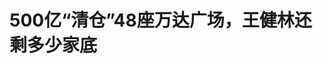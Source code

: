 <!DOCTYPE html>
<html lang="zh-CN">

<head>
    
<title>500亿“清仓”48座万达广场，王健林还剩多少家底_腾讯新闻</title>
<meta name="keywords" content="王健林,万达广场,万达,万达集团,万达商管集团,万达商管,万科,清仓,京东">
<meta name="description" content="界面新闻记者 | 王婷婷48座商场集体出让，多起股权冻结，在商业地产领域，万达的一举一动都牵动着市场的神经。近日，万达集团开启了近两年最大的一笔交易。据国家市场监督管理总局披露，万达集团将一次性出手旗下48座自持的万达广场，买家为太盟、腾讯、京东等“熟人”投资者。此次出售涉及大连万达直接或间接持有的48个万...">
<meta name="author" content="腾讯网">
<meta name="copyright" content="Copyright 1998 - 2025 Tencent. All Rights Reserved">
<meta property="og:type" content="news" />

<meta property="og:title" content="500亿“清仓”48座万达广场，王健林还剩多少家底_腾讯新闻" />
<meta property="og:description" content="界面新闻记者 | 王婷婷48座商场集体出让，多起股权冻结，在商业地产领域，万达的一举一动都牵动着市场的神经。近日，万达集团开启了近两年最大的一笔交易。据国家市场监督管理总局披露，万达集团将一次性出手旗下48座自持的万达广场，买家为太盟、腾讯、京东等“熟人”投资者。此次出售涉及大连万达直接或间接持有的48个万..." />
<meta property="og:url" content="https://news.qq.com/rain/a/20250528A01B9900" />
<meta property="og:image" content="https://inews.gtimg.com/news_ls/O4W1_x-G9byyrVz0vTBIG8vPtL8pTfudRK-VtPv9Tg8hwAA_640330/0" />
<meta property="article:author" content="界面新闻" />
<meta property="article:published_time" content="2025-05-28 07:36:08" />
<meta property="category" content="finance" />

<meta name="baidu-site-verification" content="jJeIJ5X7pP" />
    <meta charset="utf-8" />
<meta http-equiv="X-UA-Compatible" content="IE=Edge" />
<meta name="viewport" content="width=device-width, initial-scale=1, shrink-to-fit=no" />
<link rel="dns-prefetch" href="mat1.gtimg.com">
<link rel="dns-prefetch" href="i.news.qq.com">
<link rel="shortcut icon" href="https://mat1.gtimg.com/qqcdn/qqindex2021/favicon.ico">
<script nomodule="true" src="https://mat1.gtimg.com/qqcdn/qqindex2021/common-static/20240515201444/core3-37-1.min.js"></script>
<script>
  try {
    if (!window.IntersectionObserver) {
      var observerScript = document.createElement('script');
      observerScript.src = "https://mat1.gtimg.com/qqcdn/qqindex2021/common-static/20241024141058/intersection-observer-polyfill.js";
      document.head.appendChild(observerScript);
    }
  } catch (error) {}
</script>

<script>
  try {
    if (!Element.prototype.scrollTo) {
      var scrollScript = document.createElement('script');
      scrollScript.src = "https://mat1.gtimg.com/qqcdn/qqindex2021/common-static/20241025153001/scroll-behavior-polyfill.js";
      document.head.appendChild(scrollScript);
    }
  } catch (error) {}
</script>
<script>
  try {
    if ('scrollRestoration' in window.history) {
      window.history.scrollRestoration = 'manual';
    }
    window.isPcClient = Boolean(window.electron) && (
      window.navigator.userAgent.indexOf('pc-client') > 0 ||
      window.navigator.userAgent.indexOf('TencentNews') > 0
    );
  } catch {}
</script>
<script>
  try {
    if (window.isPcClient) {
      var bodyStyle = document.createElement('style');
      bodyStyle.innerText = 'body{ zoom: 0.95 }';
      document.head.appendChild(bodyStyle);
    }
  } catch {}
</script>
<script>
  window.DATA = {"url":"https://view.inews.qq.com/a/20250528A01B9900","article_id":"20250528A01B9900","article_type":"0","title":"500亿“清仓”48座万达广场，王健林还剩多少家底","desc":"界面新闻记者 | 王婷婷48座商场集体出让，多起股权冻结，在商业地产领域，万达的一举一动都牵动着市场的神经。近日，万达集团开启了近两年最大的一笔交易。据国家市场监督管理总局披露，万达集团将一次性出手旗下48座自持的万达广场，买家为太盟、腾讯、京东等“熟人”投资者。此次出售涉及大连万达直接或间接持有的48个万...","iNewsRecommendLevel":1,"abstract":"界面新闻记者 | 王婷婷48座商场集体出让，多起股权冻结，在商业地产领域，万达的一举一动都牵动着市场的神经。近日，万达集团开启了近两年最大的一笔交易。据国家市场监督管理总局披露，万达集团将一次性出手旗下48座自持的万达广场，买家为太盟、腾讯、京东等“熟人”投资者。此次出售涉及大连万达直接或间接持有的48个万...","catalog1":"finance","ad_channel_sign":"finance","introduction":"","media":"界面新闻","media_id":"5564731","pubtime":"2025-05-28 07:36:08","comment_id":"8415463115","political":0,"cmsId":"20250528A01B9900","cms_id":"20250528A01B9900","closeAllAd":0,"closeAllFavorite":false,"originContent":{"directory":{"ai_list":[{"desc":"万达500亿出售48座万达广场","link":"AIPOS_0"},{"desc":"豪华阵容接盘万达广场","link":"AIPOS_1"},{"desc":"王健林面临商业帝国困局","link":"AIPOS_2"},{"desc":"万达股权冻结问题","link":"AIPOS_3"},{"desc":"万达核心资产与未来","link":"AIPOS_4"}],"enable":1,"list":null},"text":"\u003cdiv class=\"rich_media_content\"\u003e\u003cblockquote class=\"author\" data-type=\"1\"\u003e\u003cp\u003e\u003cspan\u003e界面新闻记者 | \u003c/span\u003e\u003cspan class=\"author_name\"\u003e王婷婷\u003c/span\u003e\u003c/p\u003e\u003c/blockquote\u003e\n\u003cp\u003e48座商场集体出让，多起股权冻结，在商业地产领域，万达的一举一动都牵动着市场的神经。\u003c/p\u003e\n\u003cp\u003e近日，万达集团开启了近两年最大的一笔交易。据国家市场监督管理总局披露，\u003c!--AIPOS_0--\u003e万达集团将一次性出手旗下48座自持的万达广场，买家为太盟、腾讯、京东等“熟人”投资者。\u003c/p\u003e\n\u003cp\u003e此次出售涉及大连万达直接或间接持有的48个万达广场项目公司100%股权，市场预计交易金额高达500亿元。目前，该笔交易已获批准。\u003c/p\u003e\n\u003cp\u003e这场交易不仅对于万达集团十分重要，市场关注度也不断增高，“王健林再卖48座万达广场”等相关话题在5月26日冲上热搜，引发网友热议。\u003c/p\u003e\n\u003cp\u003e对于这场资产出售，万达集团相关人士向界面新闻表示，目前暂无更多信息可对外披露。\u003c/p\u003e\n\u003cp\u003e此次资产出售在业内看来，是万达最后的“断臂求生”。\u003c/p\u003e\n\u003cp\u003e一名民营房企内部人士告诉界面新闻，万达“断臂求生”缓解自身短期债务压力，虽然丧失了资产管理权，但保留了运营身份，通过管理费、租金分成方式分享后续收益，其本身20多年的商业经营经验也是接盘的投资者缺乏的核心能力。\u003c/p\u003e\n\u003cp\u003e“对于接盘的投资者来说，万达广场作为国内一线商业品牌，本身资产具有较高的区位优势及消费流量基础，其稳定的租金回报率，在当下的不稳定市场背景下，也是这些投资者看重的。”上述人士向界面新闻表示。\u003c/p\u003e\n\u003cp\u003e不过，500亿元资产迎来买家之后，王健林名下4.9亿股权被冻结的消息又传来，让这家商业地产巨头再陷入舆论中心。\u003c/p\u003e\n\u003cp\u003e\u003c!--IMG_0--\u003e\u003c/p\u003e\n\u003cp\u003e\u003cstrong\u003e500亿级资产迎来豪华阵容接盘\u003c/strong\u003e\u003c/p\u003e\n\u003cp\u003e\u003c!--AIPOS_1--\u003e万达这次迎来了豪华接盘阵容，汇聚了保险、私募、科技互联网等多方势力。\u003c/p\u003e\n\u003cp\u003e国家市场监督管理总局信息显示，由太盟（珠海）管理咨询合伙企业（有限合伙）（下称“太盟珠海”）、高和丰德（北京）企业管理服务有限公司（下称“高和丰德”）、腾讯控股有限公司（下称“腾讯控股”）、北京市潘达商业管理有限公司（下称“京东潘达”）、阳光人寿保险股份有限公司（下称“阳光人寿”） 组成的合营企业，将收购万达旗下48家目标公司的全部股权。\u003c!--MID_AD_0--\u003e\u003c!--EOP_0--\u003e\u003c/p\u003e\u003c!--MID_ARTICLE_AD_0--\u003e\u003c!--PARAGRAPH_0--\u003e\n\u003cp\u003e这些买家中，除高和丰德外，其余均为万达的“熟人”。其中，腾讯控股、京东与万达的“缘分”可追溯至2018年。\u003c/p\u003e\n\u003cp\u003e当时，大连万达商管（此前为“万达商业”）正备战A股IPO，腾讯控股作为主发起方，联合苏宁易购、融创中国和京东以340亿元入股万达商业，收购万达商业香港H股退市时引入的投资人持有的14%股份。\u003c/p\u003e\n\u003cp\u003e在这340亿元的总投资额中，腾讯控股投资100亿元，持股比例为4.12%；京东投资50亿元，持股比例为2.06%。\u003c/p\u003e\n\u003cp\u003e腾讯对万达的投资还不止于此，在2023年7月，万达遭遇流动性危机之际，腾讯继续对万达伸出援手。彼时，上海儒意影视制作有限公司以22.62亿元的价格收购北京万达投资49%股权，而上海儒意背后控股大股东正是腾讯。\u003c/p\u003e\n\u003cp\u003e因此，此次腾讯再次参与到万达48座商场的收购交易中，无疑是对双方过往合作的延续与拓展，被业内视为其对万达的又一次“雪中送炭”。\u003c/p\u003e\n\u003cp\u003e阳光人寿与万达的合作也有一定历史。最近两年，万达面临债务压力不得不持续出售资产，接手方多为新华保险、阳光人寿、大家人寿等险资。据了解，仅阳光人寿就入手了至少6家\u003c!--SECURE_LINK_BEGIN_0--\u003e万达广场\u003c!--SECURE_LINK_END_0--\u003e。\u003c/p\u003e\n\u003cp\u003e私募公司太盟投资集团作为此次交易的主导方，亦并非首次与万达合作，已多次担当万达的“白衣骑士”角色。\u003c/p\u003e\n\u003cp\u003e2023年末，珠海万达商管多次冲刺港股未果，面对300亿元对赌压身，为缓解流动性压力，大连万达商管集团与太盟签订协议，即太盟将联合其他投资者对珠海万达商管进行再投资。\u003c/p\u003e\n\u003cp\u003e2024年，太盟、中信资本以及3家国际投资机构共同宣布，计划向大连新达盟投资约600亿元，以持有后者60%的股权，助力万达渡过对赌危机。\u003c/p\u003e\n\u003cp\u003e此次万达的接盘方新成员高和丰德，隶属于高和资本，是中国首支也是最大的人民币商业地产私募股权基金，早些年便开始运作国内商业地产私募基金收并购及运营业务。\u003c/p\u003e\n\u003cp\u003e具体到这次500亿级交易，据澎湃新闻报道，收购将通过专项基金平台完成，由太盟主导进行投资。太盟计划注资约50亿元认购基金次级份额，承担主要风险并获取超额收益；一些国有大行组成的银团将提供300亿元贷款授信，剩下的150亿元将通过夹层融资渠道募集，目的是吸引险资、产业基金等多元主体参与。\u003c!--MID_AD_1--\u003e\u003c!--EOP_1--\u003e\u003c/p\u003e\u003c!--MID_ARTICLE_AD_1--\u003e\u003c!--PARAGRAPH_1--\u003e\n\u003cp\u003e此外，收购的这48家目标公司分别涉及北京、广州、成都、杭州、南京、武汉等多个一二线城市的万达广场项目。\u003c/p\u003e\n\u003cp\u003e交易完成后，万达商管将继续负责这些商场的日常运营，但万达广场的所有权将彻底转移，交易预计将在2025年下半年正式交割。\u003c/p\u003e\n\u003cp\u003e业内普遍认为，此次交易回笼的500亿元资金将显著缓解大连万达集团的流动性压力。\u003c/p\u003e\n\u003cp\u003e上海易居房地产研究院副院长严跃进告诉界面新闻，万达能够一次性卖掉48座商场，其实有些出乎意料，但也表明其资金压力大，能够获得庞大的资金回笼，对万达来说是好事，可为集团争取宝贵的喘息时间。\u003c/p\u003e\n\u003cp\u003e不过，也有声音认为，从长远来看，核心资产的大量流失，意味着未来稳定现金流的持续减少，万达的商业版图将遭受重创，其在商业地产领域的话语权也将被削弱。\u003c/p\u003e\n\u003cp\u003e\u003cstrong\u003e王健林的商业帝国困局何解？\u003c/strong\u003e\u003c/p\u003e\n\u003cp\u003e\u003c!--AIPOS_2--\u003e王健林，这位曾经的中国首富，近两年陷入了前所未有的困境，至今未解。\u003c/p\u003e\n\u003cp\u003e于是，王健林开启了“卖卖卖”模式。\u003c/p\u003e\n\u003cp\u003e在2024年出售了26座万达广场之后，今年1-2月份，位于宣城、铜陵、安阳、四平、扬州的5座万达广场，也被新华保险旗下的坤华股权投资先后收购。今年4月，万达又将万达酒店管理摆上货架，接盘方是同程旅行，代价为24.97亿元。\u003c!--MID_AD_2--\u003e\u003c!--EOP_2--\u003e\u003c/p\u003e\u003c!--MID_ARTICLE_AD_2--\u003e\u003c!--PARAGRAPH_2--\u003e\n\u003cp\u003e现阶段的万达究竟有多困难，需要不断“卖血求生”？ 中国企业资本联盟中国区首席经济学家柏文喜认为，万达目前的核心问题是需要偿还债务，但其在化解债务问题时，还面对如何解开股权冻结、战投落地等相互缠绕的“连环锁”。\u003cspan\u003e​\u003c/span\u003e\u003c/p\u003e\n\u003cp\u003e柏文喜向界面新闻表示，万达集团有息负债规模庞大，其还面临苏宁、融创、永辉超市等合作伙伴总计180亿元的债务仲裁。\u003c/p\u003e\n\u003cp\u003e债务方面，公开数据显示，截至2024年6月末，发行人万达合并口径有息负债1375.61亿元，其中一年内到期的有息负债302.69亿元，有息负债存量较大，一年内到期规模较高，存在一定的债务压力。\u003c/p\u003e\n\u003cp\u003e此外，据合并资产负债表显示，截至2024年6月底，大连万达商业货币资金为115.77亿元，流动资产合计1306.68亿元。短期借款39.07亿元，合同负债30.27亿元，应付账款103.03亿元，流动负债合计1159.67亿元。\u003c!--MID_AD_3--\u003e\u003c!--EOP_3--\u003e\u003c/p\u003e\u003c!--MID_ARTICLE_AD_3--\u003e\u003c!--PARAGRAPH_3--\u003e\n\u003cp\u003e更关键的是，融创、苏宁分别于2024年1月以及2024年10月，向中国国际经济贸易仲裁委员会提起对万达集团的仲裁。其中，融创要求万达支付95亿元的股份回购款，苏宁要求万达支付50.41亿元股份回购款。\u003c/p\u003e\n\u003cp\u003e此前万达相关人士透露，在仲裁案件审理期间，融创申请冻结了万达及相关公司的股权，这一举措对万达正在进行的600亿元股权重组也产生影响。截至目前，仲裁尚未有结果。\u003c/p\u003e\n\u003cp\u003e这也意味着，原计划于2024年第二季度完成的600亿元股权交割重组，时至今日仍在进行中。\u003c/p\u003e\n\u003cp\u003e困局未解，万达还不断经历股权冻结。\u003c/p\u003e\n\u003cp\u003e3月18日，北京万达文化产业集团新增1条股权冻结信息，被执行人为大连万达集团，冻结股权数额为80亿元，冻结期限为2025年3月18日至2028年3月17日，执行法院为河南省郑州市中级人民法院。\u003c/p\u003e\n\u003cp\u003e5月8日，\u003c!--AIPOS_3--\u003e王健林新增一起股权冻结，涉及大连万达商业管理集团股份有限公司约3亿元股权，冻结期限至2027年5月7日，执行法院为大连市西岗区人民法院。\u003c/p\u003e\n\u003cp\u003e此前，王健林所持的大连万达集团、大连合兴投资、万达体育、珠海万达锐驰等公司股权也已被冻结，累计冻结股权数额约4.9亿元。\u003c/p\u003e\n\u003cp\u003e面对如此艰难的现实处境，一个尖锐的问题摆在眼前，王健林还有多少资产可卖？尽管此次一次性抛售了48座万达广场，但万达手中仍握有大量资产。\u003c/p\u003e\n\u003cp\u003e“\u003c!--AIPOS_4--\u003e万达的核心资产是万达广场。”根据大连万达商管官网的信息显示，截至2024年年底，万达在全国开业513座万达广场（包括轻资产运营），商业运营总建筑面积7090万平方米。据市场测算，这500多座万达广场，估值超过8000亿元。\u003c!--MID_AD_4--\u003e\u003c!--EOP_4--\u003e\u003c/p\u003e\u003c!--MID_ARTICLE_AD_4--\u003e\u003c!--PARAGRAPH_4--\u003e\n\u003cp\u003e不过，在拟上市的平台珠海万达商管体系外，王健林只有140座左右万达广场可供变现，这或许也是在相继出售了数十座万达广场、万达酒店管理等资产之后，留给王健林最后的筹码。\u003c/p\u003e\n\u003cp\u003e在这场关乎生死存亡的突围战中，万达能否打破困局、逆风翻盘？至少，如今这500亿资金落地后可解万达的“燃眉之急”。\u003c/p\u003e\u003cstyle\u003e.rich_media_content{--news-tabel-th-night-color: #444444;--news-font-day-color: #333;--news-font-night-color: #d9d9d9;--news-bottom-distance: 22px}.rich_media_content p:not([data-exeditor-arbitrary-box=image-box]){letter-spacing:.5px;line-height:30px;margin-bottom:var(--news-bottom-distance);word-wrap:break-word}.rich_media_content{color:var(--news-font-day-color);font-size:18px}@media(prefers-color-scheme:dark){body:not([data-weui-theme=light]):not([dark-mode-disable=true]) .rich_media_content p:not([data-exeditor-arbitrary-box=image-box]){letter-spacing:.5px;line-height:30px;margin-bottom:var(--news-bottom-distance);word-wrap:break-word}body:not([data-weui-theme=light]):not([dark-mode-disable=true]) .rich_media_content{color:var(--news-font-night-color)}}.data_color_scheme_dark .rich_media_content p:not([data-exeditor-arbitrary-box=image-box]){letter-spacing:.5px;line-height:30px;margin-bottom:var(--news-bottom-distance);word-wrap:break-word}.data_color_scheme_dark .rich_media_content{color:var(--news-font-night-color)}.data_color_scheme_dark .rich_media_content{font-size:18px}.rich_media_content p[data-exeditor-arbitrary-box=image-box]{margin-bottom:11px}.rich_media_content\u003ediv:not(.qnt-video),.rich_media_content\u003esection{margin-bottom:var(--news-bottom-distance)}.rich_media_content hr{margin-bottom:var(--news-bottom-distance)}.rich_media_content .link_list{margin:0;margin-top:20px;min-height:0!important}.rich_media_content blockquote{background:#f9f9f9;border-left:6px solid #ccc;margin:1.5em 10px;padding:.5em 10px}.rich_media_content blockquote p{margin-bottom:0!important}.data_color_scheme_dark .rich_media_content blockquote{background:#323232}@media(prefers-color-scheme:dark){body:not([data-weui-theme=light]):not([dark-mode-disable=true]) .rich_media_content blockquote{background:#323232}}.rich_media_content ol[data-ex-list]{--ol-start: 1;--ol-list-style-type: decimal;list-style-type:none;counter-reset:olCounter calc(var(--ol-start,1) - 1);position:relative}.rich_media_content ol[data-ex-list]\u003eli\u003e:first-child::before{content:counter(olCounter,var(--ol-list-style-type)) '. ';counter-increment:olCounter;font-variant-numeric:tabular-nums;display:inline-block}.rich_media_content ul[data-ex-list]{--ul-list-style-type: circle;list-style-type:none;position:relative}.rich_media_content ul[data-ex-list].nonUnicode-list-style-type\u003eli\u003e:first-child::before{content:var(--ul-list-style-type) ' ';font-variant-numeric:tabular-nums;display:inline-block;transform:scale(0.5)}.rich_media_content ul[data-ex-list].unicode-list-style-type\u003eli\u003e:first-child::before{content:var(--ul-list-style-type) ' ';font-variant-numeric:tabular-nums;display:inline-block;transform:scale(0.8)}.rich_media_content ol:not([data-ex-list]){padding-left:revert}.rich_media_content ul:not([data-ex-list]){padding-left:revert}.rich_media_content table{display:table;border-collapse:collapse;margin-bottom:var(--news-bottom-distance)}.rich_media_content table th,.rich_media_content table td{word-wrap:break-word;border:1px solid #ddd;white-space:nowrap;padding:2px 5px}.rich_media_content table th{font-weight:700;background-color:#f0f0f0;text-align:left}.rich_media_content table p{margin-bottom:0!important}.data_color_scheme_dark .rich_media_content table th{background:var(--news-tabel-th-night-color)}@media(prefers-color-scheme:dark){body:not([data-weui-theme=light]):not([dark-mode-disable=true]) .rich_media_content table th{background:var(--news-tabel-th-night-color)}}.rich_media_content .qqnews_image_desc,.rich_media_content p[type=om-image-desc]{line-height:20px!important;text-align:center!important;font-size:14px!important;color:#666!important}.rich_media_content div[data-exeditor-arbitrary-box=wrap]:not([data-exeditor-arbitrary-box-special-style]){max-width:100%}.rich_media_content .qqnews-content{--wmfont: 0;--wmcolor: transparent;font-size:var(--wmfont);color:var(--wmcolor);line-height:var(--wmfont)!important;margin-bottom:var(--wmfont)!important}.rich_media_content .qqnews_sign_emphasis{background:#f7f7f7}.rich_media_content .qqnews_sign_emphasis ol{word-wrap:break-word;border:none;color:#5c5c5c;line-height:28px;list-style:none;margin:14px 0 6px;padding:16px 15px 4px}.rich_media_content .qqnews_sign_emphasis p{margin-bottom:12px!important}.rich_media_content .qqnews_sign_emphasis ol\u003eli\u003ep{padding-left:30px}.rich_media_content .qqnews_sign_emphasis ol\u003eli{list-style:none}.rich_media_content .qqnews_sign_emphasis ol\u003eli\u003ep:first-child::before{margin-left:-30px;content:counter(olCounter,decimal) ''!important;counter-increment:olCounter!important;font-variant-numeric:tabular-nums!important;background:#37f;border-radius:2px;color:#fff;font-size:15px;font-style:normal;text-align:center;line-height:18px;width:18px;height:18px;margin-right:12px;position:relative;top:-1px}.data_color_scheme_dark .rich_media_content .qqnews_sign_emphasis{background:#262626}.data_color_scheme_dark .rich_media_content .qqnews_sign_emphasis ol\u003eli\u003ep{color:#a9a9a9}@media(prefers-color-scheme:dark){body:not([data-weui-theme=light]):not([dark-mode-disable=true]) .rich_media_content .qqnews_sign_emphasis{background:#262626}body:not([data-weui-theme=light]):not([dark-mode-disable=true]) .rich_media_content .qqnews_sign_emphasis ol\u003eli\u003ep{color:#a9a9a9}}.rich_media_content h1,.rich_media_content h2,.rich_media_content h3,.rich_media_content h4,.rich_media_content h5,.rich_media_content h6{margin-bottom:var(--news-bottom-distance);font-weight:700}.rich_media_content h1{font-size:20px}.rich_media_content h2,.rich_media_content h3{font-size:19px}.rich_media_content h4,.rich_media_content h5,.rich_media_content h6{font-size:18px}.rich_media_content li:empty{display:none}.rich_media_content ul,.rich_media_content ol{margin-bottom:var(--news-bottom-distance)}.rich_media_content div\u003ep:only-child{margin-bottom:0!important}.rich_media_content .cms-cke-widget-title-wrap p{margin-bottom:0!important}\u003c/style\u003e\u003c/div\u003e","version":"v2"},"originAttribute":{"IMG_0":{"bigOrigUrl":"https://inews.gtimg.com/om_bt/Ocx9jTceEMO_a5arcwrW3XfoDioQavo7z5YbMKRkPmLa0AA/0","compressUrl":"https://inews.gtimg.com/om_bt/Ocx9jTceEMO_a5arcwrW3XfoDioQavo7z5YbMKRkPmLa0AA/641","desc":"","fullPic":"1","height":938,"imgurl0":"https://inews.gtimg.com/om_bt/Ocx9jTceEMO_a5arcwrW3XfoDioQavo7z5YbMKRkPmLa0AA/0","imgurl1000":"https://inews.gtimg.com/om_bt/Ocx9jTceEMO_a5arcwrW3XfoDioQavo7z5YbMKRkPmLa0AA/1000","islong":0,"origUrl":"https://inews.gtimg.com/om_bt/Ocx9jTceEMO_a5arcwrW3XfoDioQavo7z5YbMKRkPmLa0AA/641","size":209,"style":"width: 100%","thumb":"https://inews.gtimg.com/om_bt/Ocx9jTceEMO_a5arcwrW3XfoDioQavo7z5YbMKRkPmLa0AA_181x181s/0","url":"https://inews.gtimg.com/om_bt/Ocx9jTceEMO_a5arcwrW3XfoDioQavo7z5YbMKRkPmLa0AA/641","width":641}},"selfDeclare":{},"userAddress":"北京","card":{"chlid":"5564731","chlname":"界面新闻","desc":"界面是中国最大的商业新闻和社交平台，只服务于独立思考的人群","icon":"http://inews.gtimg.com/newsapp_ls/0/1469734382_200200/0","msgEntry":1,"uin":"ec1210a79c9ef218f6c1cd5ea3ab881fa2","update_frequency":"0","vip_desc":"界面新闻官方账号","vip_icon_night":"http://inews.gtimg.com/newsapp_ls/0/14876049528/0","vip_place":"left","vip_type":"30013","vip_icon":"http://inews.gtimg.com/newsapp_ls/0/14876049251/0","vip_type_new":"30013","suid":"8QMc3HhU640dvD/d","liveInfo":{},"cpLevel":1},"interationCount":{"like":163,"collect":83,"share":135},"payment_info":{},"article_is_pay":false,"payment_column_info_v1":{"is_column_pay":false,"read_count_all":0},"tag_info_item":null,"contentWordsNum":2980,"extraProperty":{"FeedbackDetailDisableInsert":0,"zanSkinType":""},"relateWelfare":{},"aiSwitch":true,"isOversize":false,"videoArr":[]};
</script>
<script>
  window.channelInfo = {"channelConfig":{"channelNav":[{"_auto_id":"1","active_alien_img":"","alien_img":"","channel_id":"news_news_home","is_local":"0","link":"https://www.qq.com","name_cn":"首页","name_en":"home"},{"_auto_id":"2","active_alien_img":"","alien_img":"","channel_id":"news_news_top","is_local":"0","link":"","name_cn":"要闻","name_en":"news"},{"_auto_id":"4","active_alien_img":"","alien_img":"","channel_id":"news_news_bj","is_local":"1","link":"","name_cn":"北京","name_en":"bj"},{"_auto_id":"5","active_alien_img":"","alien_img":"","channel_id":"news_news_finance","is_local":"0","link":"","name_cn":"财经","name_en":"finance"},{"_auto_id":"6","active_alien_img":"","alien_img":"","channel_id":"news_news_tech","is_local":"0","link":"","name_cn":"科技","name_en":"tech"},{"_auto_id":"7","active_alien_img":"","alien_img":"","channel_id":"tv","is_local":"0","link":"https://v.qq.com/channel/tv/?ptag=qqnews","name_cn":"电视剧","name_en":"tv"},{"_auto_id":"8","active_alien_img":"","alien_img":"","channel_id":"news_news_qa","is_local":"0","link":"","name_cn":"热问","name_en":"qa"},{"_auto_id":"9","active_alien_img":"","alien_img":"","channel_id":"news_news_ent","is_local":"0","link":"","name_cn":"娱乐","name_en":"ent"},{"_auto_id":"10","active_alien_img":"","alien_img":"","channel_id":"variety","is_local":"0","link":"https://v.qq.com/channel/variety/?ptag=qqnews","name_cn":"综艺","name_en":"variety"},{"_auto_id":"11","active_alien_img":"","alien_img":"","channel_id":"news_news_sports","is_local":"0","link":"","name_cn":"体育","name_en":"sports"},{"_auto_id":"13","active_alien_img":"","alien_img":"","channel_id":"news_news_nba","is_local":"0","link":"","name_cn":"NBA","name_en":"nba"},{"_auto_id":"14","active_alien_img":"","alien_img":"","channel_id":"news_news_world","is_local":"0","link":"","name_cn":"国际","name_en":"world"},{"_auto_id":"15","active_alien_img":"","alien_img":"","channel_id":"news_news_mil","is_local":"0","link":"","name_cn":"军事","name_en":"milite"},{"_auto_id":"16","active_alien_img":"","alien_img":"","channel_id":"news_news_auto","is_local":"0","link":"","name_cn":"汽车","name_en":"auto"},{"_auto_id":"17","active_alien_img":"","alien_img":"","channel_id":"news_news_house","is_local":"0","link":"","name_cn":"房产","name_en":"house"},{"_auto_id":"18","active_alien_img":"","alien_img":"","channel_id":"news_news_edu","is_local":"0","link":"","name_cn":"教育","name_en":"edu"},{"_auto_id":"19","active_alien_img":"","alien_img":"","channel_id":"news_news_antip","is_local":"0","link":"","name_cn":"健康","name_en":"health"},{"_auto_id":"20","active_alien_img":"","alien_img":"","channel_id":"news_news_video","is_local":"0","link":"","name_cn":"视频","name_en":"video"},{"_auto_id":"21","active_alien_img":"","alien_img":"","channel_id":"news_news_game","is_local":"0","link":"","name_cn":"游戏","name_en":"games"},{"_auto_id":"22","active_alien_img":"","alien_img":"","channel_id":"news_news_nchupin","is_local":"0","link":"","name_cn":"眼界","name_en":"chupin"},{"_auto_id":"24","active_alien_img":"","alien_img":"","channel_id":"news_news_football","is_local":"0","link":"","name_cn":"足球","name_en":"football"},{"_auto_id":"25","active_alien_img":"","alien_img":"","channel_id":"news_news_kepu","is_local":"0","link":"","name_cn":"科学","name_en":"kepu"},{"_auto_id":"26","active_alien_img":"","alien_img":"","channel_id":"news_news_digi","is_local":"0","link":"","name_cn":"数码","name_en":"digi"},{"_auto_id":"28","active_alien_img":"","alien_img":"","channel_id":"ymzx","is_local":"0","link":"https://gamer.qq.com/v2/cloudgame/game/96897?ichannel=txxwpc0Ftxxwpc1","name_cn":"元梦之星","name_en":"news_news_ymzx"},{"_auto_id":"31","active_alien_img":"","alien_img":"","channel_id":"movie","is_local":"0","link":"https://v.qq.com/channel/movie/?ptag=qqnews","name_cn":"电影","name_en":"movie"},{"_auto_id":"32","active_alien_img":"","alien_img":"","channel_id":"news_news_esport","is_local":"0","link":"","name_cn":"电竞","name_en":"esport"},{"_auto_id":"34","active_alien_img":"","alien_img":"","channel_id":"news_news_history","is_local":"0","link":"","name_cn":"历史","name_en":"history"},{"_auto_id":"35","active_alien_img":"","alien_img":"","channel_id":"news_news_baby","is_local":"0","link":"","name_cn":"育儿","name_en":"baby"},{"_auto_id":"36","active_alien_img":"","alien_img":"","channel_id":"hbjy","is_local":"0","link":"https://gp.qq.com/act/a20250421mnqlx/news.shtml","name_cn":"和平精英","name_en":"news_news_hbjy"},{"_auto_id":"37","active_alien_img":"","alien_img":"","channel_id":"cloud_gamer","is_local":"0","link":"https://gamer.qq.com/?ichannel=txxwpc0Ftxxwpc1","name_cn":"云游戏","name_en":"cloud_gamer"},{"_auto_id":"38","active_alien_img":"","alien_img":"","channel_id":"news_news_lic","is_local":"0","link":"","name_cn":"理财","name_en":"finance_licai"},{"_auto_id":"39","active_alien_img":"","alien_img":"","channel_id":"news_news_istock","is_local":"0","link":"","name_cn":"股票","name_en":"finance_stock"},{"_auto_id":"40","active_alien_img":"","alien_img":"","channel_id":"ren_min_shi_pin","is_local":"0","link":"https://news.qq.com/omn/author/8QMd3Hld74cbujbY?tab=om_video","name_cn":"人民视频","name_en":"ren_min_shi_pin"},{"_auto_id":"41","active_alien_img":"","alien_img":"","channel_id":"news_news_weather","is_local":"0","link":"https://tianqi.qq.com/index.htm","name_cn":"天气","name_en":"weather"}]}};
</script>
<script>
  window.articleConfig = {"rightConfig":[{"_auto_id":"1","category_key":"default","modules":"{\"moduleList\":[{\"title\":\"作者其他文章\",\"id\":\"user_article\"},{\"title\":\"精选视频\",\"id\":\"video_album\",\"videoType\":\"tag\",\"videoId\":\"aUepxrtchGM=\",\"isSticky\":0},{\"title\":\"下载条\",\"id\":\"download_banner\",\"isSticky\":1},{\"title\":\"热点榜\",\"id\":\"hot_rank_list\",\"isSticky\":1},{\"title\":\"广告推广\",\"id\":\"ssp_ad_module\",\"category\":\"ad_ssp\",\"loid\":\"109\",\"isSticky\":1},{\"title\":\"广告推广位\",\"id\":\"c2s_ad_module\",\"category\":\"right_c2s\",\"path\":\"QQcom_all_Rectangle-1|QQcom_all_Rectangle-2|QQcom_all_Rectangle-3\",\"isSticky\":1}]}"},{"_auto_id":"2","category_key":"ent","modules":"{\"moduleList\":[{\"title\":\"作者其他文章\",\"id\":\"user_article\"},{\"title\":\"精选视频\",\"id\":\"video_album\",\"videoType\":\"tag\",\"videoId\":\"aUepxrtchGM=\"},{\"title\":\"下载条\",\"id\":\"download_banner\",\"isSticky\":1},{\"title\":\"热点榜\",\"id\":\"hot_rank_list\",\"isSticky\":1},{\"title\":\"广告推广\",\"id\":\"ssp_ad_module\",\"category\":\"ad_ssp\",\"loid\":\"109\",\"isSticky\":1},{\"title\":\"广告推广\",\"id\":\"ssp_ad_module\",\"category\":\"ad_ssp\",\"loid\":\"117\",\"isSticky\":1}]}"},{"_auto_id":"3","category_key":"game","modules":"{\"moduleList\":[{\"title\":\"作者其他文章\",\"id\":\"user_article\"},{\"title\":\"精选视频\",\"id\":\"video_album\",\"videoType\":\"tag\",\"videoId\":\"aUepxrtchGM=\"},{\"title\":\"热门游戏\",\"id\":\"recommend_game\",\"isSticky\":0},{\"title\":\"下载条\",\"id\":\"download_banner\",\"isSticky\":1},{\"title\":\"热点榜\",\"id\":\"hot_rank_list\",\"isSticky\":1},{\"title\":\"广告推广\",\"id\":\"ssp_ad_module\",\"category\":\"ad_ssp\",\"loid\":\"109\",\"isSticky\":1},{\"title\":\"广告推广位\",\"id\":\"c2s_ad_module\",\"category\":\"right_c2s\",\"path\":\"QQcom_all_Rectangle-1|QQcom_all_Rectangle-2|QQcom_all_Rectangle-3\",\"isSticky\":1}]}"},{"_auto_id":"4","category_key":"tech","modules":"{\"moduleList\":[{\"title\":\"作者其他文章\",\"id\":\"user_article\"},{\"title\":\"精选视频\",\"id\":\"video_album\",\"videoType\":\"tag\",\"videoId\":\"aUepxrtchGM=\"},{\"title\":\"下载条\",\"id\":\"download_banner\",\"isSticky\":1},{\"title\":\"热点榜\",\"id\":\"hot_rank_list\",\"isSticky\":1},{\"title\":\"广告推广\",\"id\":\"ssp_ad_module\",\"category\":\"ad_ssp\",\"loid\":\"109\",\"isSticky\":1},{\"title\":\"广告推广位\",\"id\":\"c2s_ad_module\",\"category\":\"right_c2s\",\"path\":\"QQcom_all_Rectangle-1|QQcom_all_Rectangle-2|QQcom_all_Rectangle-3\",\"isSticky\":1}]}"},{"_auto_id":"5","category_key":"finance","modules":"{\"moduleList\":[{\"title\":\"作者其他文章\",\"id\":\"user_article\"},{\"title\":\"精选视频\",\"id\":\"video_album\",\"videoType\":\"tag\",\"videoId\":\"aUepxrtchGM=\"},{\"title\":\"下载条\",\"id\":\"download_banner\",\"isSticky\":1},{\"title\":\"热点榜\",\"id\":\"hot_rank_list\",\"isSticky\":1},{\"title\":\"广告推广\",\"id\":\"ssp_ad_module\",\"category\":\"ad_ssp\",\"loid\":\"109\",\"isSticky\":1},{\"title\":\"广告推广位\",\"id\":\"c2s_ad_module\",\"category\":\"right_c2s\",\"path\":\"QQcom_all_Rectangle-1|QQcom_all_Rectangle-2|QQcom_all_Rectangle-3\",\"isSticky\":1}]}"},{"_auto_id":"6","category_key":"news","modules":"{\"moduleList\":[{\"title\":\"作者其他文章\",\"id\":\"user_article\"},{\"title\":\"精选视频\",\"id\":\"video_album\",\"videoType\":\"tag\",\"videoId\":\"aUepxrtchGM=\"},{\"title\":\"下载条\",\"id\":\"download_banner\",\"isSticky\":1},{\"title\":\"热点榜\",\"id\":\"hot_rank_list\",\"isSticky\":1},{\"title\":\"广告推广\",\"id\":\"ssp_ad_module\",\"category\":\"ad_ssp\",\"loid\":\"109\",\"isSticky\":1},{\"title\":\"广告推广位\",\"id\":\"c2s_ad_module\",\"category\":\"right_c2s\",\"path\":\"QQcom_all_Rectangle-1|QQcom_all_Rectangle-2|QQcom_all_Rectangle-3\",\"isSticky\":1}]}"},{"_auto_id":"7","category_key":"fashion","modules":"{\"moduleList\":[{\"title\":\"作者其他文章\",\"id\":\"user_article\"},{\"title\":\"精选视频\",\"id\":\"video_album\",\"videoType\":\"tag\",\"videoId\":\"aUepxrtchGM=\"},{\"title\":\"下载条\",\"id\":\"download_banner\",\"isSticky\":1},{\"title\":\"热点榜\",\"id\":\"hot_rank_list\",\"isSticky\":1},{\"title\":\"广告推广\",\"id\":\"ssp_ad_module\",\"category\":\"ad_ssp\",\"loid\":\"109\",\"isSticky\":1},{\"title\":\"广告推广位\",\"id\":\"c2s_ad_module\",\"category\":\"right_c2s\",\"path\":\"QQcom_all_Rectangle-1|QQcom_all_Rectangle-2|QQcom_all_Rectangle-3\",\"isSticky\":1}]}"},{"_auto_id":"8","category_key":"sports","modules":"{\"moduleList\":[{\"title\":\"作者其他文章\",\"id\":\"user_article\"},{\"title\":\"精选视频\",\"id\":\"video_album\",\"videoType\":\"tag\",\"videoId\":\"aUepxrtchGM=\"},{\"title\":\"下载条\",\"id\":\"download_banner\",\"isSticky\":1},{\"title\":\"热点榜\",\"id\":\"hot_rank_list\",\"isSticky\":1},{\"title\":\"广告推广\",\"id\":\"ssp_ad_module\",\"category\":\"ad_ssp\",\"loid\":\"109\",\"isSticky\":1},{\"title\":\"广告推广位\",\"id\":\"c2s_ad_module\",\"category\":\"right_c2s\",\"path\":\"QQcom_all_Rectangle-1|QQcom_all_Rectangle-2|QQcom_all_Rectangle-3\",\"isSticky\":1}]}"},{"_auto_id":"9","category_key":"health","modules":"{\"moduleList\":[{\"title\":\"作者其他文章\",\"id\":\"user_article\"},{\"title\":\"精选视频\",\"id\":\"video_album\",\"videoType\":\"tag\",\"videoId\":\"aUepxrtchGM=\"},{\"title\":\"下载条\",\"id\":\"download_banner\",\"isSticky\":1},{\"title\":\"热点榜\",\"id\":\"hot_rank_list\",\"isSticky\":1},{\"title\":\"广告推广\",\"id\":\"ssp_ad_module\",\"category\":\"ad_ssp\",\"loid\":\"109\",\"isSticky\":1},{\"title\":\"广告推广位\",\"id\":\"c2s_ad_module\",\"category\":\"right_c2s\",\"path\":\"QQcom_all_Rectangle-1|QQcom_all_Rectangle-2|QQcom_all_Rectangle-3\",\"isSticky\":1}]}"},{"_auto_id":"10","category_key":"nba","modules":"{\"moduleList\":[{\"title\":\"作者其他文章\",\"id\":\"user_article\"},{\"title\":\"精选视频\",\"id\":\"video_album\",\"videoType\":\"tag\",\"videoId\":\"aUepxrtchGM=\"},{\"title\":\"下载条\",\"id\":\"download_banner\",\"isSticky\":1},{\"title\":\"热点榜\",\"id\":\"hot_rank_list\",\"isSticky\":1},{\"title\":\"广告推广\",\"id\":\"ssp_ad_module\",\"category\":\"ad_ssp\",\"loid\":\"109\",\"isSticky\":1},{\"title\":\"广告推广位\",\"id\":\"c2s_ad_module\",\"category\":\"right_c2s\",\"path\":\"QQcom_all_Rectangle-1|QQcom_all_Rectangle-2|QQcom_all_Rectangle-3\",\"isSticky\":1}]}"},{"_auto_id":"11","category_key":"edu","modules":"{\"moduleList\":[{\"title\":\"作者其他文章\",\"id\":\"user_article\"},{\"title\":\"精选视频\",\"id\":\"video_album\",\"videoType\":\"tag\",\"videoId\":\"aUWpxLNdg2c=\"},{\"title\":\"下载条\",\"id\":\"download_banner\",\"isSticky\":1},{\"title\":\"热点榜\",\"id\":\"hot_rank_list\",\"isSticky\":1},{\"title\":\"广告推广\",\"id\":\"ssp_ad_module\",\"category\":\"ad_ssp\",\"loid\":\"109\",\"isSticky\":1},{\"title\":\"广告推广位\",\"id\":\"c2s_ad_module\",\"category\":\"right_c2s\",\"path\":\"QQcom_all_Rectangle-1|QQcom_all_Rectangle-2|QQcom_all_Rectangle-3\",\"isSticky\":1}]}"},{"_auto_id":"12","category_key":"ad","modules":"{\"moduleList\":[{\"title\":\"广告推广\",\"id\":\"ssp_ad_module\",\"category\":\"ad_ssp\",\"loid\":\"109\",\"isSticky\":1},{\"title\":\"广告推广位\",\"id\":\"c2s_ad_module\",\"category\":\"right_c2s\",\"path\":\"QQcom_all_Rectangle-1|QQcom_all_Rectangle-2|QQcom_all_Rectangle-3\",\"isSticky\":1}]}"}],"tonglanAdConfig":[{"_auto_id":"1","modules":"{\"moduleList\":[{\"title\":\"广告推广位\",\"id\":\"top\",\"category\":\"top_c2s\",\"path\":\"QQcom_all_Width1-1\"},{\"title\":\"广告推广位\",\"id\":\"bottom\",\"category\":\"bottom_c2s\",\"path\":\"QQcom_all_Width1-2\"}]}"}],"bottomConfig":[],"videoAdConfig":[{"_auto_id":"1","normal_time":"10","switch":"1","video_count":"0","video_time":"0"}],"rightGameConfig":[{"_auto_id":"2","desc":"连续登录送游戏钻石，群雄共聚称霸沙城","icon":"https://inews.gtimg.com/newsapp_bt/0/0627161037914_3816/0","link":"https://s.iwan.qq.com/opengame/tenvideo/index.html?hidestatusbar=1&hidetitlebar=1&immersive=1&syswebview=1&landscape=1&gameid=49085&url=https%3A%2F%2Fgz-file.91ninthpalace.com%2Fwzzx%2Findex_tencent_iwan.html%20&ref_ele=90015","name":"王者之心2"},{"_auto_id":"3","desc":"上线送VIP！万人同屏横扫沙城","icon":"https://inews.gtimg.com/newsapp_bt/0/0627155752146_4584/0","link":"https://s.iwan.qq.com/opengame/tenvideo/index.html?hidestatusbar=1&hidetitlebar=1&immersive=1&landscape=1&syswebview=1&gameid=47203&url=https%3A%2F%2Fcqss2login.bigrnet.com%2Fiwan%2Fh5%2Fplay%2Floading&ref_ele=90015","name":"传奇盛世"},{"_auto_id":"4","desc":"超高爆率，经典玩法","icon":"https://inews.gtimg.com/newsapp_bt/0/0627160641137_9103/0","link":"https://s.iwan.qq.com/opengame/tenvideo/index.html?hidestatusbar=1&hidetitlebar=1&immersive=1&syswebview=1&gameid=43803&url=https%3A%2F%2Fsdk.mxzgame.com%2FGames%2Fportal%2F108337%2FTXVApp&ref_ele=90015","name":"新不良人"},{"_auto_id":"6","desc":"超多福利登录即领，海量游戏任你畅玩","icon":"https://inews.gtimg.com/newsapp_bt/0/111315495935_3595/0","link":"https://dldir3.qq.com/minigamefile/webdownloads/QQGameMini_silent_1002020001_cid0.exe","name":"QQ游戏大厅"},{"_auto_id":"7","desc":"纯正经典玩法，欢乐挑战赛火热来袭","icon":"https://inews.gtimg.com/newsapp_bt/0/070918050891_4971/0","link":"https://minigame.qq.com/h5game_frame_test/?appid=200904&ifid=1502020001","name":"欢乐斗地主"},{"_auto_id":"8","desc":"新服大放送，享赚你就来","icon":"https://inews.gtimg.com/newsapp_bt/0/0627154608860_7318/0","link":"https://s.iwan.qq.com/opengame/tenvideo/index.html?hidestatusbar=1&hidetitlebar=1&immersive=1&syswebview=1&landscape=1&gameid=43403&url=https%3A%2F%2Flogin-wxxyx2-bzsc.jikewan.com%2Fgame%2Fcqtxvideo.html&ref_ele=90015","name":"百战沙城"},{"_auto_id":"9","desc":"全新极速版本爽玩！送新武魂转换卡","icon":"https://inews.gtimg.com/newsapp_bt/0/1016115936984_7153/0","link":"https://s.iwan.qq.com/opengame/tenvideo/index.html?hidestatusbar=1&hidetitlebar=1&immersive=1&syswebview=1&gameid=51477&url=https%3A%2F%2Fh5sdk.cdqcwl.com%2Fsdk%2Ftxaiwandefault%2Fce43a6806214ed5b3e2227ca7e99e27a%2F2231&ref_ele=90015","name":"斗罗大陆"},{"_auto_id":"10","desc":"原汁原味，正版授权","icon":"https://inews.gtimg.com/newsapp_bt/0/0627160844946_1794/0","link":"https://s.iwan.qq.com/opengame/tenvideo/index.html?hidetitlebar=1&immersive=1&syswebview=1&landscape=1&gameid=37275&url=https%3A%2F%2Fsdk.mxzgame.com%2FGames%2Fportal%2F100211%2FTXVApp&ref_ele=90015","name":"原始传奇"},{"_auto_id":"11","desc":"登录领神秘巨星，打造巅峰阵容","icon":"https://inews.gtimg.com/newsapp_bt/0/0701170959368_8122/0","link":"https://s.iwan.qq.com/opengame/tenvideo/index.html?hidestatusbar=1&hidetitlebar=1&immersive=1&syswebview=1&gameid=40591&url=https%3A%2F%2Frh.diaigame.com%2Fh5plat%2Fplay%2Fpackage_code%2FP0012462&ref_ele=90015","name":"巅峰冠军足球"},{"_auto_id":"12","desc":"赛季制实时PVP联机对战","icon":"https://inews.gtimg.com/newsapp_bt/0/0701165259701_7142/0","link":"https://s.iwan.qq.com/opengame/tenvideo/index.html?hidestatusbar=1&hidetitlebar=1&immersive=1&syswebview=1&gameid=49634&url=https%3A%2F%2Ffootball.shenshoucdn.com%2Ffootball_new%2Fh5%2Ftxsp%2Findex.html&ref_ele=90015","name":"球场风云"},{"_auto_id":"13","desc":"专注超爽打宝体验","icon":"https://inews.gtimg.com/newsapp_bt/0/0627154956673_3154/0","link":"https://s.iwan.qq.com/opengame/tenvideo/index.html?hidestatusbar=1&hidetitlebar=1&immersive=1&syswebview=1&gameid=41057&url=https%3A%2F%2Fh5apily.fire2333.com%2Fh5sdk%2Ftxshipin%2Findex%2F3200222%2F3200112&ref_ele=90015","name":"传奇至尊"},{"_auto_id":"16","desc":"火爆新服，福利满满","icon":"https://inews.gtimg.com/newsapp_bt/0/0701171307639_4759/0","link":"https://s.iwan.qq.com/opengame/tenvideo/index.html?hidestatusbar=1&hidetitlebar=1&immersive=1&syswebview=1&gameid=50335&url=https%3A%2F%2Fh5-union-cdn.pptgame.cn%2Findex.html%3Ftx_package_id%3D10202%20&ref_ele=90015","name":"火源战纪"},{"_auto_id":"17","desc":"魔幻风格，超大场面","icon":"https://inews.gtimg.com/newsapp_bt/0/0701171500721_6895/0","link":"https://s.iwan.qq.com/opengame/tenvideo/index.html?hidestatusbar=1&hidetitlebar=1&immersive=1&syswebview=1&gameid=33112&url=https%3A%2F%2Fcsjs-tx.ebibi.com%2Fgame%2Fh5iwan-wwzs%2Fmain%2Findex.html&ref_ele=90015","name":"万王之神"},{"_auto_id":"19","desc":"经典神话背景，高清细腻画质","icon":"https://inews.gtimg.com/newsapp_bt/0/0709181543493_4955/0","link":"https://s.iwan.qq.com/opengame/tenvideo/index.html?hidestatusbar=1&hidetitlebar=1&immersive=1&syswebview=1&gameid=39686&url=https%3A%2F%2Fsdk.gz.1253361160.clb.myqcloud.com%2FGames%2Fportal%2F108311%2FTXVApp&ref_ele=90015","name":"凡人神将传"}]};
</script>
<script src="https://mat1.gtimg.com/www/js/emonitor/custom_ed041a23.js" charset="utf-8"></script>
<script>
  try {
    window.emonitorIns = emonitor.create({
      name: 'newsqq_normalArticle',
      atta: {
        name: 'newsqq',
      },
      mode: '007',
    });
  } catch (err) {
    console.warn(err);
  }
</script>
<link href="https://mat1.gtimg.com/qqcdn/qqindex2021/common-static/hel/qqnews-pc-dc_20250526065055/static/css/static.css" rel="stylesheet">

<script>window.__HEL_PRESET_META__={"qqnews-pc-components":{"app":{"id":1366,"name":"qqnews-pc-components","app_group_name":"qqnews-pc-components","proj_ver":{"map":{},"utime":0},"online_version":"qqnews-pc-components_20250515055747","build_version":"qqnews-pc-components_20250526064847","update_at":"2025-05-26T10:49:41.000Z","desc":"set by [init], from container [formal.pc.dc.sz100981] worker [1]"},"version":{"sub_app_name":"qqnews-pc-components","sub_app_version":"qqnews-pc-components_20250526064847","src_map":{"webDirPath":"https://mat1.gtimg.com/qqcdn/qqindex2021/common-static/hel/qqnews-pc-components_20250526064847","htmlIndexSrc":"https://mat1.gtimg.com/qqcdn/qqindex2021/common-static/hel/qqnews-pc-components_20250526064847/index.html","extractMode":"all","iframeSrc":"","chunkCssSrcList":["https://mat1.gtimg.com/qqcdn/qqindex2021/common-static/hel/qqnews-pc-components_20250526064847/static/css/index.css"],"chunkJsSrcList":["https://mat1.gtimg.com/qqcdn/qqindex2021/common-static/hel/qqnews-pc-components_20250526064847/static/js/index.js"],"staticCssSrcList":[],"staticJsSrcList":["https://mat1.gtimg.com/qqcdn/qqindex2021/static/20231212123233/react.production.min.js","https://mat1.gtimg.com/qqcdn/qqindex2021/static/20231212123233/react-dom.production.min.js","https://mat1.gtimg.com/qqcdn/qqindex2021/common-static/hel/hel-base-v16.js"],"relativeCssSrcList":[],"relativeJsSrcList":[],"privCssSrcList":[],"srvModSrcList":[],"srvModSrcIndex":"","headAssetList":[{"tag":"staticScript","append":false,"attrs":{"src":"https://mat1.gtimg.com/qqcdn/qqindex2021/static/20231212123233/react.production.min.js"}},{"tag":"staticScript","append":false,"attrs":{"src":"https://mat1.gtimg.com/qqcdn/qqindex2021/static/20231212123233/react-dom.production.min.js"}},{"tag":"staticScript","append":false,"attrs":{"src":"https://mat1.gtimg.com/qqcdn/qqindex2021/common-static/hel/hel-base-v16.js"}},{"tag":"script","append":true,"attrs":{"src":"https://mat1.gtimg.com/qqcdn/qqindex2021/common-static/hel/qqnews-pc-components_20250526064847/static/js/index.js","defer":""}},{"tag":"link","append":true,"attrs":{"href":"https://mat1.gtimg.com/qqcdn/qqindex2021/common-static/hel/qqnews-pc-components_20250526064847/static/css/index.css","rel":"stylesheet"}}],"bodyAssetList":[]},"update_at":"2025-05-26T10:49:40.000Z","create_at":"2025-05-26T10:49:40.000Z","_worker_id":"1","_is_backup":true}}}</script>
<script>window.__VIEW_PATH__="article.ejs";</script>
</head>

<body id="dc-normal-body">
  <div id="top-nav"></div>
  <div id="topAd"></div>
  <div class="qqweb-pc-content ">
    <div class="content-left">
      <div class="content">
        <div class="left-tool" id="left-tool"></div>
                <div class="content-article">
            <div id="article-column-tag"></div>
            <h1>500亿“清仓”48座万达广场，王健林还剩多少家底</h1>
            <div id="article-author"></div>
            <div id="article-content"></div>
          <div id="article-status"></div>
          <div id="relate-question"></div>
          <div class="recommend-con" id="ArticleBottom"></div>
        </div>
      </div>
      <div id="article-comment"></div>
      <div id="recommend"></div>
      <div id="bottomAd"></div>
      <div id="article-footer"></div>
    </div>
    <div id="content-right" class="content-right"></div>
  </div>
  <div id="go-top"></div>
  <script>
    var navDom = document.getElementById('top-nav');
    if (window.isPcClient && navDom) {
      navDom.style.height = '0';
    }
  </script>
    <script type="text/javascript">
  var TIME_BEFORE_LOAD_CRYSTAL = Date.now();
</script>
<script src="https://mat1.gtimg.com/qqcdn/qqindex2021/advertisement/qqdc/crystal.202504291215.min.js" id="l_qq_com"></script>
<script type="text/javascript">
  if (typeof crystal === 'undefined' && Math.random() <= 1) {
    (function() {
      var TIME_AFTER_LOAD_CRYSTAL = Date.now();
      var img = new Image(1, 1);
      img.src = "//dp3.qq.com/qqcom/?adb=1&dm=new&err=1002&blockjs=" + (TIME_AFTER_LOAD_CRYSTAL - TIME_BEFORE_LOAD_CRYSTAL);
    })();
  }
</script>
    <iframe style="display: none;" src="https://i.news.qq.com/web_backend/getWebPacUid"></iframe>
<script src="https://mat1.gtimg.com/qqcdn/qqindex2021/common-static/20240805160928/react.production.min.js"></script>
<script src="https://mat1.gtimg.com/qqcdn/qqindex2021/common-static/20240805160928/react-dom.production.min.js"></script>
<script src="https://mat1.gtimg.com/qqcdn/qqindex2021/common-static/20241018171503/universal-report.min.js"></script>
<script defer type="text/javascript" src="https://mat1.gtimg.com/qqcdn/qqindex2021/libs/barrier/aria.js?appid=9327b8b06379d9d1728bbfbe2025ef9c" charset="utf-8"></script>
<script defer src="https://t.captcha.qq.com/TCaptcha.js"></script>
<script>document.cookie="hel_err=;path=/;";</script>
<script src="https://mat1.gtimg.com/qqcdn/qqindex2021/common-static/hel/hel-base-v16.js"></script>
<script src="https://mat1.gtimg.com/qqcdn/qqindex2021/common-static/hel/qqnews-pc-hel-entry_20250117174052/static/js/index.js"></script>
<link rel="preload" href="https://mat1.gtimg.com/qqcdn/qqindex2021/common-static/hel/qqnews-pc-dc_20250526065055/static/js/static.js" as="script">
<link rel="preload" href="https://mat1.gtimg.com/qqcdn/qqindex2021/common-static/hel/qqnews-pc-components_20250526064847/static/js/index.js" as="script">
<script>window.loadProject("https://mat1.gtimg.com/qqcdn/qqindex2021/common-static/hel/qqnews-pc-dc_20250526065055/static/js/static.js");</script>
<iframe id="videoFrame" style="display: none;" src="https://video.qq.com/cookie/sync_qqnews.html"></iframe>
</body>

</html>
